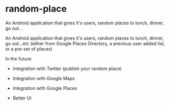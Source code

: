 # random-place
An Android application that gives it's users, random places to lunch, dinner, go out...


An Android application that gives it's users, random places to lunch, dinner, go out...etc (either from Google Places Directory, a previous user added list, or a pre-set of places)

In the future:

- Integration with Twitter (publish your random place)

- Integration with Google Maps

- Integration with Google Places

- Better UI
